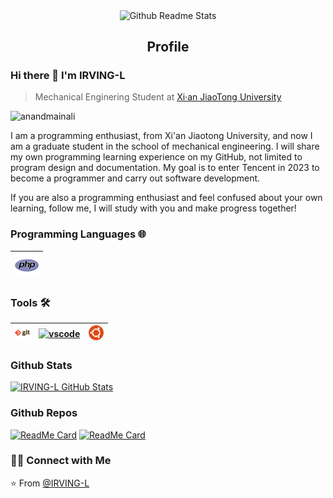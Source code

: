 <p align="center">
 <img width="100px" src="https://res.cloudinary.com/anuraghazra/image/upload/v1594908242/logo_ccswme.svg" align="center" alt="Github Readme Stats" />
 <h2 align="center">Profile</h2>
</p>

### Hi there 👋 I'm IRVING-L
> Mechanical Enginering Student at [Xi·an JiaoTong University](http://www.xjtu.edu.cn/)


<img src="https://komarev.com/ghpvc/?username=anandmainali" alt="anandmainali" />

<div>
 <p>
I am a programming enthusiast, from Xi'an Jiaotong University, and now I am a graduate student in the school of mechanical engineering. I will share my own programming learning experience on my GitHub, not limited to program design and documentation. My goal is to enter Tencent in 2023 to become a programmer and carry out software development.

If you are also a programming enthusiast and feel confused about your own learning, follow me, I will study with you and make progress together!
</p>
</div>

### Programming Languages 🌐

|  [<img src="https://raw.githubusercontent.com/github/explore/80688e429a7d4ef2fca1e82350fe8e3517d3494d/topics/php/php.png" alt="C++" width="38">](https://php.net/) |
|---|
 
### Tools 🛠️

|  [<img src="https://raw.githubusercontent.com/github/explore/80688e429a7d4ef2fca1e82350fe8e3517d3494d/topics/git/git.png" alt="Git" width="24">](https://git-scm.com/) |   [<img src="https://upload.wikimedia.org/wikipedia/commons/thumb/2/2d/Visual_Studio_Code_1.18_icon.svg/1200px-Visual_Studio_Code_1.18_icon.svg.png" alt="vscode" width="24">](https://code.visualstudio.com/) | [<img src="https://raw.githubusercontent.com/github/explore/80688e429a7d4ef2fca1e82350fe8e3517d3494d/topics/ubuntu/ubuntu.png" alt="Ubuntu" width="24">](https://ubuntu.com/)   |
|---|---|---|

### Github Stats

[![IRVING-L GitHub Stats](https://github-readme-stats.vercel.app/api?username=IRVING-L&show_icons=true&count_private=true)](https://github.com/IRVING-L)

### Github Repos

[![ReadMe Card](https://github-readme-stats.vercel.app/api/pin/?username=IRVING-L&repo=PackageTemplate&show_owner=true)](https://github.com/IRVING-L/Algorithm_fromBilibili)
[![ReadMe Card](https://github-readme-stats.vercel.app/api/pin/?username=IRVING-L&repo=PackageTemplate&show_owner=true)](https://github.com/IRVING-L/Algorithm4th-Cpp)

<h3> 🤝🏻 Connect with Me </h3>




⭐️ From [@IRVING-L](https://github.com/IRVING-L)
